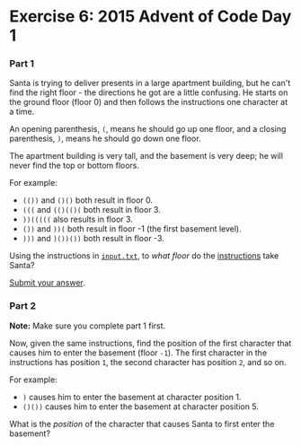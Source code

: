 # Exercise 6: 2015 Advent of Code Day 1

### Part 1

Santa is trying to deliver presents in a large apartment building, but he can't find the right floor - the directions he got are a little confusing. He starts on the ground floor (floor 0) and then follows the instructions one character at a time.

An opening parenthesis, `(`, means he should go up one floor, and a closing parenthesis, `)`, means he should go down one floor.

The apartment building is very tall, and the basement is very deep; he will never find the top or bottom floors.

For example:

+ `(())` and `()()` both result in floor 0.
+ `(((` and `(()(()(` both result in floor 3.
+ `))(((((` also results in floor 3.
+ `())` and `))(` both result in floor -1 (the first basement level).
+ `)))` and `)())())` both result in floor -3.

Using the instructions in [`input.txt`](./input.txt), to *what floor* do the [instructions](./input.txt) take Santa?

[Submit your answer](http://adventofcode.com/2015/day/1).

### Part 2

__Note:__ Make sure you complete part 1 first.

Now, given the same instructions, find the position of the first character that causes him to enter the basement (floor `-1`). The first character in the instructions has position `1`, the second character has position `2`, and so on.

For example:

+ `)` causes him to enter the basement at character position 1.
+ `()())` causes him to enter the basement at character position 5.

What is the *position* of the character that causes Santa to first enter the basement?


